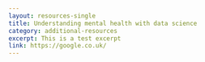 ```yaml
---
layout: resources-single
title: Understanding mental health with data science
category: additional-resources
excerpt: This is a test excerpt
link: https://google.co.uk/
---
```

